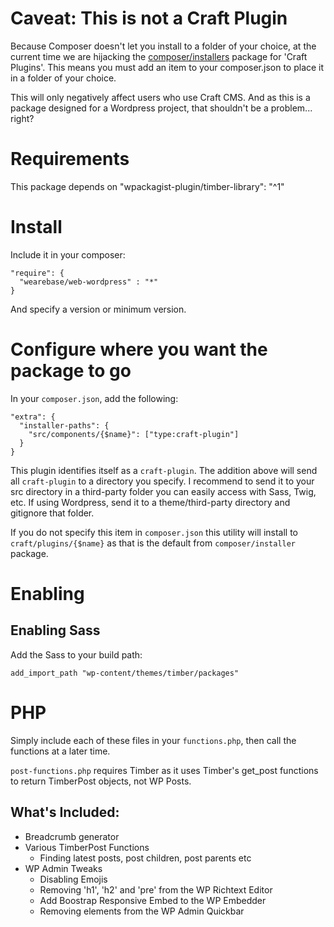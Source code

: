 # Caveat: This is not a Craft Plugin
Because Composer doesn't let you install to a folder of your choice, at the current time we are hijacking the [composer/installers](https://github.com/composer/installers) package for 'Craft Plugins'. This means you must add an item to your composer.json to place it in a folder of your choice.

This will only negatively affect users who use Craft CMS. And as this is a package designed for a Wordpress project, that shouldn't be a problem... right?

# Requirements

This package depends on "wpackagist-plugin/timber-library": "^1"

# Install
Include it in your composer:

```
"require": {
  "wearebase/web-wordpress" : "*"
}
```

And specify a version or minimum version.

# Configure where you want the package to go
In your `composer.json`, add the following:

```
"extra": {
  "installer-paths": {
    "src/components/{$name}": ["type:craft-plugin"]
  }
}
```

This plugin identifies itself as a `craft-plugin`. The addition above will send all `craft-plugin` to a directory you specify. I recommend to send it to your src directory in a third-party folder you can easily access with Sass, Twig, etc. If using Wordpress, send it to a theme/third-party directory and gitignore that folder.

If you do not specify this item in `composer.json` this utility will install to `craft/plugins/{$name}` as that is the default from `composer/installer` package.

# Enabling

## Enabling Sass
Add the Sass to your build path:

```
add_import_path "wp-content/themes/timber/packages"
```

# PHP
Simply include each of these files in your `functions.php`, then call the functions at a later time.

`post-functions.php` requires Timber as it uses Timber's get_post functions to return TimberPost objects, not WP Posts.

## What's Included:
* Breadcrumb generator
* Various TimberPost Functions
    * Finding latest posts, post children, post parents etc
* WP Admin Tweaks
    * Disabling Emojis
    * Removing 'h1', 'h2' and 'pre' from the WP Richtext Editor
    * Add Boostrap Responsive Embed to the WP Embedder
    * Removing elements from the WP Admin Quickbar
